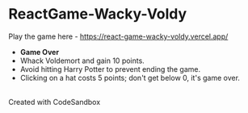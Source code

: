 # ReactGame-Wacky-Voldy
Play the game here - https://react-game-wacky-voldy.vercel.app/
<br />
- **Game Over**
- Whack Voldemort and gain 10 points.
- Avoid hitting Harry Potter to prevent ending the game.
- Clicking on a hat costs 5 points; don't get below 0, it's game over.






<br /> Created with CodeSandbox <br /> 
